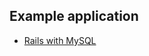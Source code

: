 <!-- usedin: [ _rails/deployment/rails-stacks-v1.md] -->


## Example application

* [Rails with MySQL](https://app.cloud66.com/stacks/new?eduid=rails_mysql)
